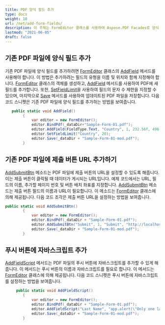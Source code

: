 ```yaml
---
title: PDF 양식 필드 추가
type: docs
weight: 10
url: /net/add-form-fields/
description: 이 주제는 FormEditor 클래스를 사용하여 Aspose.PDF Facades로 양식 필드를 작업하는 방법을 설명합니다.
lastmod: "2021-06-05"
draft: false
---
```


## 기존 PDF 파일에 양식 필드 추가

기존 PDF 파일에 양식 필드를 추가하려면 [FormEditor](https://reference.aspose.com/pdf/net/aspose.pdf.facades/formeditor) 클래스의 [AddField](https://reference.aspose.com/pdf/net/aspose.pdf.facades/formeditor/methods/addfield/index) 메서드를 사용해야 합니다. 이 방법은 추가하려는 필드의 유형을 이름 및 위치와 함께 지정해야 합니다. [FormEditor](https://reference.aspose.com/pdf/net/aspose.pdf.facades/formeditor) 클래스의 객체를 생성하고, [AddField](https://reference.aspose.com/pdf/net/aspose.pdf.facades/formeditor/methods/addfield/index) 메서드를 사용하여 PDF에 새 필드를 추가합니다. 또한, [SetFieldLimit](https://reference.aspose.com/pdf/net/aspose.pdf.facades/formeditor/methods/setfieldlimit)을 사용하여 필드의 문자 수 제한을 지정할 수 있으며, 마지막으로 [Save](https://reference.aspose.com/pdf/net/aspose.pdf.facades/form/methods/save/index) 메서드를 사용하여 업데이트된 PDF 파일을 저장합니다. 다음 코드 스니펫은 기존 PDF 파일에 양식 필드를 추가하는 방법을 보여줍니다.

```csharp
   public static void AddField()
        {
            var editor = new FormEditor();
            editor.BindPdf(_dataDir+"Sample-Form-01.pdf");
            editor.AddField(FieldType.Text, "Country", 1, 232.56f, 496.75f, 352.28f, 514.03f);
            editor.SetFieldLimit("Country", 20);
            editor.Save(_dataDir + "Sample-Form-01-mod.pdf");
        }
```
## 기존 PDF 파일에 제출 버튼 URL 추가하기

[AddSubmitBtn](https://reference.aspose.com/pdf/net/aspose.pdf.facades/formeditor/methods/addsubmitbtn) 메소드는 PDF 파일에 제출 버튼의 URL을 설정할 수 있도록 해줍니다. 이는 제출 버튼이 클릭될 때 데이터가 게시되는 URL입니다. 예제 코드에서는 URL, 필드의 이름, 추가할 페이지 번호 및 버튼 배치 좌표를 지정합니다. [AddSubmitBtn](https://reference.aspose.com/pdf/net/aspose.pdf.facades/formeditor/methods/addsubmitbtn) 메소드는 제출 버튼 필드의 이름과 URL이 필요합니다. 이 메소드는 [FormEditor](https://reference.aspose.com/html/net/aspose.html.forms/formeditor) 클래스에 의해 제공됩니다. 다음 코드 조각은 제출 버튼 URL을 설정하는 방법을 보여줍니다.

```csharp
public static void AddSubmitBtn()
        {
            var editor = new FormEditor();
            editor.BindPdf(_dataDir + "Sample-Form-01.pdf");
            editor.AddSubmitBtn("Submit", 1, "Submit", "http://localhost:3000", 232.56f, 466.75f, 352.28f, 484.03f);
            editor.Save(_dataDir + "Sample-Form-01-mod.pdf");
        }
```

## 푸시 버튼에 자바스크립트 추가

[AddFieldScript](https://reference.aspose.com/pdf/net/aspose.pdf.facades/formeditor/methods/addfieldscript) 메서드는 PDF 파일의 푸시 버튼에 자바스크립트를 추가할 수 있게 해줍니다. 이 메서드는 푸시 버튼의 이름과 자바스크립트를 필요로 합니다. 이 메서드는 [FormEditor](https://reference.aspose.com/html/net/aspose.html.forms/formeditor) 클래스에 의해 제공됩니다. 다음 코드 스니펫은 푸시 버튼에 자바스크립트를 설정하는 방법을 보여줍니다.

```csharp
     public static void AddFieldScript()
        {
            var editor = new FormEditor();
            editor.BindPdf(_dataDir + "Sample-Form-01.pdf");
            editor.AddFieldScript("Last Name", "app.alert(\"Only one last name\",3);");
            editor.Save(_dataDir + "Sample-Form-01-mod.pdf");
        }
```